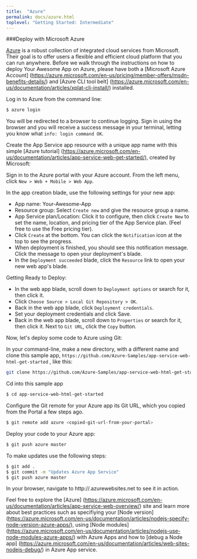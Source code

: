 ```yaml
---
title:  "Azure"
permalink: docs/azure.html
toplevel: "Getting Started: Intermediate"
---
```


###Deploy with Microsoft Azure

[Azure](https://azure.microsoft.com/en-us/documentation/articles/app-service-web-nodejs-get-started/) is a robust collection of integrated cloud services from Microsoft. Their goal is to offer users a flexible and efficient cloud platform that you can run anywhere. Before we walk through the instructions on how to deploy Your Awesome App on Azure, please have both a [Microsoft Azure Account] (https://azure.microsoft.com/en-us/pricing/member-offers/msdn-benefits-details/) and
[Azure CLI tool belt] (https://azure.microsoft.com/en-us/documentation/articles/xplat-cli-install/) installed.

Log in to Azure from the command line:

```bash
$ azure login
```

You will be redirected to a browser to continue logging. Sign in using the browser and you will receive a success message in your terminal, letting you know what `info: login command OK`.

Create the App Service app resource with a unique app name with this simple [Azure tutorial] (https://azure.microsoft.com/en-us/documentation/articles/app-service-web-get-started/), created by Microsoft:

Sign in to the Azure portal with your Azure account. From the left menu, click `New > Web + Mobile > Web App`.

In the app creation blade, use the following settings for your new app:

*  App name: Your-Awesome-App
*  Resource group: Select `Create new` and give the resource group a name.
*  App Service plan/Location: Click it to configure, then click `Create New` to set the name, location, and pricing tier of the App Service plan. (Feel free to use the Free pricing tier).
*  Click `Create` at the bottom. You can click the `Notification` icon at the top to see the progress.
*  When deployment is finished, you should see this notification message. Click the message to open your deployment's blade.
* In the `Deployment succeeded` blade, click the `Resource` link to open your new web app's blade.

Getting Ready to Deploy:

*  In the web app blade, scroll down to `Deployment options` or search for it, then click it.
*  Click `Choose Source > Local Git Repository > OK`.
*  Back in the web app blade, click `Deployment credentials`.
*  Set your deployment credentials and click Save.
*  Back in the web app blade, scroll down to `Properties` or search for it, then click it. Next to `Git URL`, click the `Copy` button.

Now, let's deploy some code to Azure using Git:

In your command-line, make a new directory, with a different name and clone this sample app, `https://github.com/Azure-Samples/app-service-web-html-get-started` , like this:

```bash
git clone https://github.com/Azure-Samples/app-service-web-html-get-started
```

Cd into this sample app

```bash
$ cd app-service-web-html-get-started
```

Configure the Git remote for your Azure app its Git URL, which you copied from the Portal a few steps ago.

```bash
$ git remote add azure <copied-git-url-from-your-portal>
```

Deploy your code to your Azure app:

```bash
$ git push azure master
```

To make updates use the following steps:

```bash
$ git add .
$ git commit -m "Updates Azure App Service"
$ git push azure master
```
In your browser, navigate to http://<appname>.azurewebsites.net to see it in action.

Feel free to explore the [Azure] (https://azure.microsoft.com/en-us/documentation/articles/app-service-web-overview/) site and learn more about best practices such as specifiying your [Node version] (https://azure.microsoft.com/en-us/documentation/articles/nodejs-specify-node-version-azure-apps/), using [Node modules] (https://azure.microsoft.com/en-us/documentation/articles/nodejs-use-node-modules-azure-apps/) with Azure Apps and how to [debug a Node app] (https://azure.microsoft.com/en-us/documentation/articles/web-sites-nodejs-debug/) in Azure App service.
